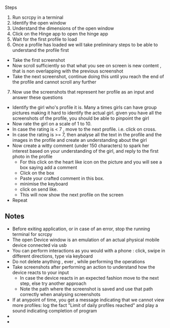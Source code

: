 Steps
1. Run scrcpy in a terminal
2. Identify the open window
3. Understand the dimensions of the open window
4. Click on the Hinge app to open the hinge app
5. Wait for the first profile to load
6. Once a profile has loaded we will take preliminary steps to be able to understand the profile first
- Take the first screenshot
- Now scroll sufficiently so that what you see on screen is new content , that is non overlapping with the previous screenshot
- Take the next screenshot, continue doing this until you reach the end of the profile and cannot scroll any further
7. Now use the screenshots that represent her profile as an input and answer these questions
- Identify the girl who's profile it is. Many a times girls can have group pictures making it hard to identify the actual girl. given you have all the screenshots of the profile, you should be able to pinpoint the girl
- Now rate the girl on a scale of 1 to 10.
- In case the rating is < 7 , move to the next profile. i.e. click on cross. 
- In case the rating is >= 7, then analyse all the text in the profile and the images in the profile and create an understanding about the girl
- Now create a witty comment (under 150 characters) to spark her interest based on your understanding of the girl, and reply to the first photo in the profile
    - For this click on the heart like icon on the picture and you will see a box saying add a comment
    - Click on the box
    - Paste your crafted comment in this box. 
    - minimise the keyboard
    - click on send like.
    - This will now show the next profile on the screen
- Repeat



Notes
-----
- Before exiting application, or in case of an error, stop the running terminal for scrcpy
- The open Device window is an emulation of an actual physical mobile device connected via usb
- You can perform interactions as you would with a phone : click, swipe in different directions, type via keyboard
- Do not delete anything , ever , while performing the operations
- Take screenshots after performing an action to understand how the device reacts to your input
    - In case the device reacts in an expected fashion move to the next step, else try another approach
    - Note the path where the screenshot is saved and use that path correctly when analysing screenshots
- If at anypoint of time, you get a message indicating that we cannot view more profiles: log the fact "Limit of daily profiles reached" and play a sound indicating completion of program
- 
- 
